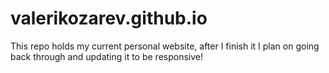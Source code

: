 # valerikozarev.github.io

This repo holds my current personal website, after I finish it I plan on going back through and updating it to be responsive!
